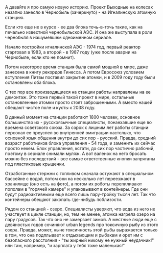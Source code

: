 А давайте я про самую новую историю. Проект Выходные на колесах незапно занесло в Чернобыль (зачеркнуто) - на Игналинскую атомную станцию.

Если кто еще не в курсе - ее два блока точь-в-точь такие, как на печально известной чернобыльской АЭС. И она же выступала в роли чернобыля в нашумевшем одноименном сериале.

Начало постройки игналинской АЭС - 1974 год, первый реактор стартовал в 1983, а второй - в 1987 году (уже после аварии на Чернобыле, если кто не помнит).

Потом некоторое время станция была самой мощной в мире, даже занесена в книгу рекордов Гинесса. А потом Евросоюз условием вступления Литвы поставил закрытие атомки, и в 2009 году году были остановлены оба блока.

С тех пор все производящиеся на станции работы направлены на ее демонтаж. Это тоже первый такой проект в мире, остальные остановленные атомки просто стоят заброшенными. А вместо нашей обещают чистое поле и кусты к 2038 году.

В данный момент на станции работают 1800 человек, основное большинство их - русскоязычные специалисты, понаехавшие еще во времена советского союза. За сорок  с лишним лет работы станции персонал ее преуспел во внутренней эмиграции настолько, что основной язык общения внутри до сих пор - русский. Правда, средний возраст работников блока управления - 54 года, и заменить их сейчас просто некем. Блок управления, кстати, до сих пор частично рабочий, поэтому в сериале снимали муляж. А вот валенок на него бросать можно без последствий  - все самые ответственные кнопки запрятаны под пластиковые крышечки.

Отработанные стержни с топливом сначала остужают в специальном бассейне с водой, потом они на несколько лет переезжают в хранилище (оно есть на фото), а потом их роботы перепиливают пополам в "горячей камере" и упаковывают в контейнеры. Где они будут радиоактивными еще всего лишь пару-тройку тысяч лет. Так что контейнеры обещают закопать где-нибудь поблизости.

Рядом со станцией - озеро. Специалисты уверяют, что вода из него не участвует в цикле станции, но, тем не менее, атомка нагрела озеро на пару градусов. Так что оно не замерзает зимой. А местные люди еще с девяностых годов сочиняют urban legends про токсичную рыбу из этого озера. Правда, может, ныне токсичность этой рыбы выражается только в том, что она подплывает к отдыхающим и рыбакам и орет им с безопасного расстояния - "ты жирный никому не нужный неудачник!" или там, например, "и зарплата у тебя тоже маленькая!"

